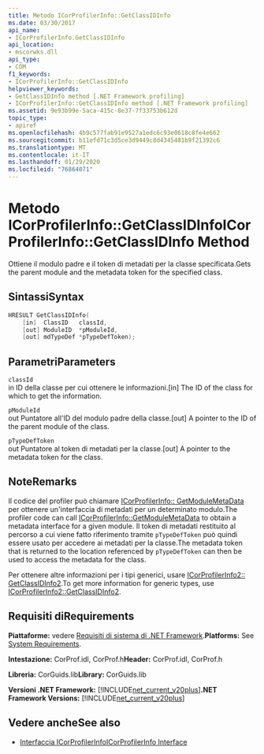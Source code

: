 ```yaml
---
title: Metodo ICorProfilerInfo::GetClassIDInfo
ms.date: 03/30/2017
api_name:
- ICorProfilerInfo.GetClassIDInfo
api_location:
- mscorwks.dll
api_type:
- COM
f1_keywords:
- ICorProfilerInfo::GetClassIDInfo
helpviewer_keywords:
- GetClassIDInfo method [.NET Framework profiling]
- ICorProfilerInfo::GetClassIDInfo method [.NET Framework profiling]
ms.assetid: 9e93b99e-5aca-415c-8e37-7f33753b612d
topic_type:
- apiref
ms.openlocfilehash: 4b9c577fab91e9527a1edc6c93e0618c8fe4e662
ms.sourcegitcommit: b11efd71c3d5ce3d9449c8d4345481b9f21392c6
ms.translationtype: MT
ms.contentlocale: it-IT
ms.lasthandoff: 01/29/2020
ms.locfileid: "76864071"
---
```

# <a name="icorprofilerinfogetclassidinfo-method"></a><span data-ttu-id="36d12-102">Metodo ICorProfilerInfo::GetClassIDInfo</span><span class="sxs-lookup"><span data-stu-id="36d12-102">ICorProfilerInfo::GetClassIDInfo Method</span></span>
<span data-ttu-id="36d12-103">Ottiene il modulo padre e il token di metadati per la classe specificata.</span><span class="sxs-lookup"><span data-stu-id="36d12-103">Gets the parent module and the metadata token for the specified class.</span></span>  
  
## <a name="syntax"></a><span data-ttu-id="36d12-104">Sintassi</span><span class="sxs-lookup"><span data-stu-id="36d12-104">Syntax</span></span>  
  
```cpp  
HRESULT GetClassIDInfo(  
    [in]  ClassID   classId,  
    [out] ModuleID  *pModuleId,  
    [out] mdTypeDef *pTypeDefToken);  
```  
  
## <a name="parameters"></a><span data-ttu-id="36d12-105">Parametri</span><span class="sxs-lookup"><span data-stu-id="36d12-105">Parameters</span></span>  
 `classId`  
 <span data-ttu-id="36d12-106">in ID della classe per cui ottenere le informazioni.</span><span class="sxs-lookup"><span data-stu-id="36d12-106">[in] The ID of the class for which to get the information.</span></span>  
  
 `pModuleId`  
 <span data-ttu-id="36d12-107">out Puntatore all'ID del modulo padre della classe.</span><span class="sxs-lookup"><span data-stu-id="36d12-107">[out] A pointer to the ID of the parent module of the class.</span></span>  
  
 `pTypeDefToken`  
 <span data-ttu-id="36d12-108">out Puntatore al token di metadati per la classe.</span><span class="sxs-lookup"><span data-stu-id="36d12-108">[out] A pointer to the metadata token for the class.</span></span>  
  
## <a name="remarks"></a><span data-ttu-id="36d12-109">Note</span><span class="sxs-lookup"><span data-stu-id="36d12-109">Remarks</span></span>  
 <span data-ttu-id="36d12-110">Il codice del profiler può chiamare [ICorProfilerInfo:: GetModuleMetaData](icorprofilerinfo-getmodulemetadata-method.md) per ottenere un'interfaccia di metadati per un determinato modulo.</span><span class="sxs-lookup"><span data-stu-id="36d12-110">The profiler code can call [ICorProfilerInfo::GetModuleMetaData](icorprofilerinfo-getmodulemetadata-method.md) to obtain a metadata interface for a given module.</span></span> <span data-ttu-id="36d12-111">Il token di metadati restituito al percorso a cui viene fatto riferimento tramite `pTypeDefToken` può quindi essere usato per accedere ai metadati per la classe.</span><span class="sxs-lookup"><span data-stu-id="36d12-111">The metadata token that is returned to the location referenced by `pTypeDefToken` can then be used to access the metadata for the class.</span></span>  
  
 <span data-ttu-id="36d12-112">Per ottenere altre informazioni per i tipi generici, usare [ICorProfilerInfo2:: GetClassIDInfo2](icorprofilerinfo2-getclassidinfo2-method.md).</span><span class="sxs-lookup"><span data-stu-id="36d12-112">To get more information for generic types, use [ICorProfilerInfo2::GetClassIDInfo2](icorprofilerinfo2-getclassidinfo2-method.md).</span></span>  
  
## <a name="requirements"></a><span data-ttu-id="36d12-113">Requisiti di</span><span class="sxs-lookup"><span data-stu-id="36d12-113">Requirements</span></span>  
 <span data-ttu-id="36d12-114">**Piattaforme:** vedere [Requisiti di sistema di .NET Framework](../../../../docs/framework/get-started/system-requirements.md).</span><span class="sxs-lookup"><span data-stu-id="36d12-114">**Platforms:** See [System Requirements](../../../../docs/framework/get-started/system-requirements.md).</span></span>  
  
 <span data-ttu-id="36d12-115">**Intestazione:** CorProf.idl, CorProf.h</span><span class="sxs-lookup"><span data-stu-id="36d12-115">**Header:** CorProf.idl, CorProf.h</span></span>  
  
 <span data-ttu-id="36d12-116">**Libreria:** CorGuids.lib</span><span class="sxs-lookup"><span data-stu-id="36d12-116">**Library:** CorGuids.lib</span></span>  
  
 <span data-ttu-id="36d12-117">**Versioni .NET Framework:** [!INCLUDE[net_current_v20plus](../../../../includes/net-current-v20plus-md.md)]</span><span class="sxs-lookup"><span data-stu-id="36d12-117">**.NET Framework Versions:** [!INCLUDE[net_current_v20plus](../../../../includes/net-current-v20plus-md.md)]</span></span>  
  
## <a name="see-also"></a><span data-ttu-id="36d12-118">Vedere anche</span><span class="sxs-lookup"><span data-stu-id="36d12-118">See also</span></span>

- [<span data-ttu-id="36d12-119">Interfaccia ICorProfilerInfo</span><span class="sxs-lookup"><span data-stu-id="36d12-119">ICorProfilerInfo Interface</span></span>](icorprofilerinfo-interface.md)
